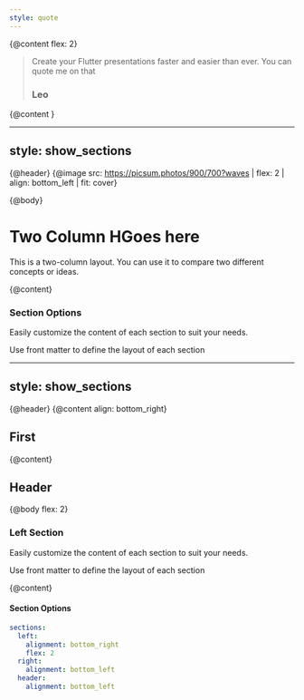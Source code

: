 ```yaml
---
style: quote
---
```


{@content flex: 2}
> Create your Flutter presentations faster and easier than ever.
> You can quote me on that
> ### Leo 

{@content }


---
style: show_sections
---

{@header}
{@image src: https://picsum.photos/900/700?waves | flex: 2 | align: bottom_left | fit: cover}

{@body}

  



# Two Column HGoes here

This is a two-column layout. You can use it to compare two different concepts or ideas.

{@content}

### Section Options

Easily customize the content of each section to suit your needs.

Use front matter to define the layout of each section



---
style: show_sections
---

{@header}
{@content align: bottom_right}

## First

{@content}  


## Header

{@body flex: 2}

### Left Section
Easily customize the content of each section to suit your needs.

Use front matter to define the layout of each section

{@content}

#### Section Options

```yaml
sections:
  left:
    alignment: bottom_right
    flex: 2
  right:
    alignment: bottom_left
  header:
    alignment: bottom_left
```
 
